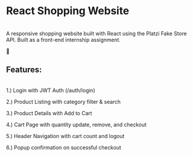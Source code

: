 <h1>React Shopping Website</h1><br>
A responsive shopping website built with React using the Platzi Fake Store API. Built as a front-end internship assignment.

🚀<h2> Features:</h2><br>
1.) Login with JWT Auth (/auth/login)

2.) Product Listing with category filter & search

3.) Product Details with Add to Cart

4.) Cart Page with quantity update, remove, and checkout

5.) Header Navigation with cart count and logout

6.) Popup confirmation on successful checkout
